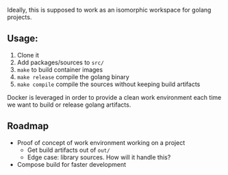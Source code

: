 Ideally, this is supposed to work as an isomorphic workspace for golang projects. 

## Usage:
1. Clone it
2. Add packages/sources to `src/`
3. `make` to build container images
4. `make release` compile the golang binary
5. `make compile` compile the sources without keeping build artifacts

Docker is leveraged in order to provide a clean work environment each time we want to build or release golang artifacts.

## Roadmap

* Proof of concept of work environment working on a project
  * Get build artifacts out of `out/`
  * Edge case: library sources. How will it handle this?
* Compose build for faster development